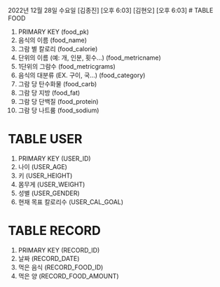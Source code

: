 2022년 12월 28일 수요일
[김종진] [오후 6:03] [김현오] [오후 6:03] # TABLE FOOD

1. PRIMARY KEY (food_pk)
2. 음식의 이름 (food_name)
3. 그람 별 칼로리 (food_calorie)
4. 단위의 이름 (예: 개, 인분, 횟수...) (food_metricname)
5. 1단위의 그람수 (food_metricgrams)
6. 음식의 대분류 (EX. 구이, 국...) (food_category)
7. 그람 당 탄수화물 (food_carb)
8. 그람 당 지방 (food_fat)
9. 그람 당 단백질 (food_protein)
10. 그람 당 나트륨 (food_sodium)



# TABLE USER
1. PRIMARY KEY (USER_ID)
2. 나이 (USER_AGE)
3. 키 (USER_HEIGHT)
4. 몸무게 (USER_WEIGHT)
5. 성별 (USER_GENDER)
6. 현재 목표 칼로리수 (USER_CAL_GOAL)




# TABLE RECORD
1. PRIMARY KEY (RECORD_ID)
2. 날짜 (RECORD_DATE)
3. 먹은 음식 (RECORD_FOOD_ID)
4. 먹은 양 (RECORD_FOOD_AMOUNT)
